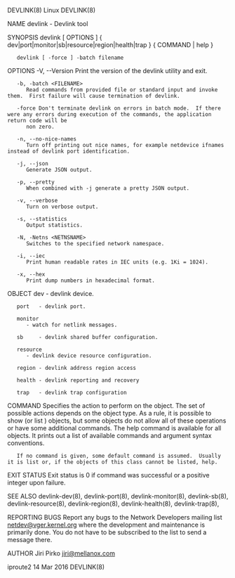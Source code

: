 DEVLINK(8)								     Linux								    DEVLINK(8)

NAME
       devlink - Devlink tool

SYNOPSIS
       devlink [ OPTIONS ] { dev|port|monitor|sb|resource|region|health|trap } { COMMAND | help }

       devlink [ -force ] -batch filename

OPTIONS
       -V, --Version
	      Print the version of the devlink utility and exit.

       -b, -batch <FILENAME>
	      Read commands from provided file or standard input and invoke them.  First failure will cause termination of devlink.

       -force Don't terminate devlink on errors in batch mode.	If there were any errors during execution of the commands, the application return code will be
	      non zero.

       -n, --no-nice-names
	      Turn off printing out nice names, for example netdevice ifnames instead of devlink port identification.

       -j, --json
	      Generate JSON output.

       -p, --pretty
	      When combined with -j generate a pretty JSON output.

       -v, --verbose
	      Turn on verbose output.

       -s, --statistics
	      Output statistics.

       -N, -Netns <NETNSNAME>
	      Switches to the specified network namespace.

       -i, --iec
	      Print human readable rates in IEC units (e.g. 1Ki = 1024).

       -x, --hex
	      Print dump numbers in hexadecimal format.

   OBJECT
       dev    - devlink device.

       port   - devlink port.

       monitor
	      - watch for netlink messages.

       sb     - devlink shared buffer configuration.

       resource
	      - devlink device resource configuration.

       region - devlink address region access

       health - devlink reporting and recovery

       trap   - devlink trap configuration

   COMMAND
       Specifies  the  action to perform on the object.	 The set of possible actions depends on the object type.  As a rule, it is possible to show (or list )
       objects, but some objects do not allow all of these operations or have some additional commands. The help command is  available	for  all  objects.  It
       prints out a list of available commands and argument syntax conventions.

       If no command is given, some default command is assumed.	 Usually it is list or, if the objects of this class cannot be listed, help.

EXIT STATUS
       Exit status is 0 if command was successful or a positive integer upon failure.

SEE ALSO
       devlink-dev(8), devlink-port(8), devlink-monitor(8), devlink-sb(8), devlink-resource(8), devlink-region(8), devlink-health(8), devlink-trap(8),

REPORTING BUGS
       Report  any  bugs  to the Network Developers mailing list <netdev@vger.kernel.org> where the development and maintenance is primarily done.  You do not
       have to be subscribed to the list to send a message there.

AUTHOR
       Jiri Pirko <jiri@mellanox.com>

iproute2								  14 Mar 2016								    DEVLINK(8)
